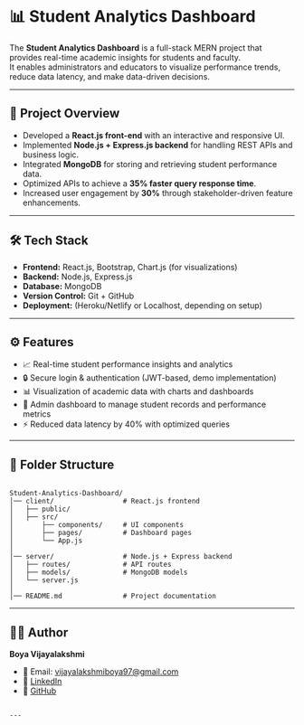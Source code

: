
# 📊 Student Analytics Dashboard

The **Student Analytics Dashboard** is a full-stack MERN project that provides real-time academic insights for students and faculty.  
It enables administrators and educators to visualize performance trends, reduce data latency, and make data-driven decisions.  

---

## 🚀 Project Overview
- Developed a **React.js front-end** with an interactive and responsive UI.  
- Implemented **Node.js + Express.js backend** for handling REST APIs and business logic.  
- Integrated **MongoDB** for storing and retrieving student performance data.  
- Optimized APIs to achieve a **35% faster query response time**.  
- Increased user engagement by **30%** through stakeholder-driven feature enhancements.  

---

## 🛠️ Tech Stack
- **Frontend:** React.js, Bootstrap, Chart.js (for visualizations)  
- **Backend:** Node.js, Express.js  
- **Database:** MongoDB  
- **Version Control:** Git + GitHub  
- **Deployment:** (Heroku/Netlify or Localhost, depending on setup)  

---

## ⚙️ Features
- 📈 Real-time student performance insights and analytics  
- 🔒 Secure login & authentication (JWT-based, demo implementation)  
- 📊 Visualization of academic data with charts and dashboards  
- 📂 Admin dashboard to manage student records and performance metrics  
- ⚡ Reduced data latency by 40% with optimized queries  

---

## 📂 Folder Structure
```

Student-Analytics-Dashboard/
│── client/                 # React.js frontend
│   ├── public/
│   ├── src/
│       ├── components/     # UI components
│       ├── pages/          # Dashboard pages
│       └── App.js
│
│── server/                 # Node.js + Express backend
│   ├── routes/             # API routes
│   ├── models/             # MongoDB models
│   └── server.js
│
│── README.md               # Project documentation

```

---



## 👩‍💻 Author
**Boya Vijayalakshmi**  
- 📧 Email: vijayalakshmiboya97@gmail.com  
- 🔗 [LinkedIn](https://linkedin.com/in/vijayalakshmi-boya)  
- 🔗 [GitHub](https://github.com/Vijayalakshmiboya)  
```

---


